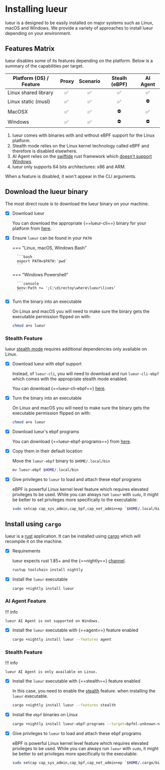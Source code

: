 # Installing lueur

lueur is a designed to be easily installed on major systems such as Linux,
macOS and Windows. We provide a variety of approaches to install lueur depending
on your environment.

## Features Matrix

lueur disables some of its features depending on the platform. Below is a
summary of the capabilities per target.

| Platform (OS) / Feature | Proxy | Scenario | Stealh (eBPF) | AI Agent |
|-------------------------|:-----:|:---------------:|:------------------:|:-------------:|
| Linux shared library    |  :white_check_mark:    | :white_check_mark:               | :white_check_mark:             | :white_check_mark:        |
| Linux static (musl)    |  :white_check_mark:    | :white_check_mark:               | :white_check_mark:             | :no_entry:        |
| MacOSX     |  :white_check_mark:    | :white_check_mark:              | :no_entry:             | :white_check_mark:        |
| Windows     |  :white_check_mark:    | :white_check_mark:               | :no_entry:             | :no_entry:        |

1. lueur comes with binaries with and without eBPF support for the Linux
   platform.
2. Stealth mode relies on the Linux kernel technology called eBPF and therefore
   is disabled elsewhere.
3. AI Agent relies on the [swiftide](https://swiftide.rs/) rust framework which
   [doesn't support Windows](https://github.com/bosun-ai/swiftide/issues/299).
4. lueur only supports 64 bits architectures: x86 and ARM.

When a feature is disabled, it won't appear in the CLI arguments.

## Download the lueur binary

The most direct route is to download the lueur binary on your machine.

-   [X] Download lueur

    You can download the appropriate {==lueur-cli==} binary for your platform
    from [here](https://github.com/rebound-how/rebound/releases).

-   [X] Ensure `lueur` can be found in your `PATH`

    === "Linux, macOS, Windows Bash"

        ```bash
        export PATH=$PATH:`pwd`
        ```

    === "Windows Powershell"

        ```console
        $env:Path += ';C:\directoy\where\lueur\lives' 
        ```


-   [X] Turn the binary into an executable

    On Linux and macOS you will need to make sure the binary gets the
    executable permission flipped on with:

    ```bash
    chmod a+x lueur
    ```

### Stealth Feature

lueur [stealth mode](../how-to/proxy/stealth/configure-stealth-mode.md)
requires additional dependencies only available on Linux.

-   [X] Download lueur with ebpf support

    Instead, of `lueur-cli`, you will need to download and run `lueur-cli-ebpf`
    which comes with the appropriate stealth mode enabled.

    You can download {==lueur-cli-ebpf==}
    [here](https://github.com/lueurdev/lueur/releases/latest).

-   [X] Turn the binary into an executable

    On Linux and macOS you will need to make sure the binary gets the
    executable permission flipped on with:

    ```bash
    chmod a+x lueur
    ```

-   [X] Download lueur's ebpf programs

    You can download {==lueur-ebpf-programs==} from
    [here](https://github.com/lueurdev/lueur/releases/latest).

-   [X] Copy them in their default location

    Move the `lueur-ebpf` binary to `$HOME/.local/bin`

    ```bash
    mv lueur-ebpf $HOME/.local/bin
    ```

-   [X] Give privileges to `lueur` to load and attach these ebpf programs

    eBPF is powerful Linux kernel level feature which requires elevated
    privileges to be used. While you can always run `lueur` with `sudo`, it
    might be better to set privileges more specifically to the executable:

    ```bash
    sudo setcap cap_sys_admin,cap_bpf,cap_net_admin+ep `$HOME/.local/bin/lueur`
    ```

## Install using `cargo`

lueur is a [rust](https://www.rust-lang.org/) application. It can be installed
using [cargo](https://github.com/rust-lang/cargo) which will recompile it on the
machine.

-   [X] Requirements

    lueur expects rust 1.85+ and the {==nightly==}
    [channel](https://rust-lang.github.io/rustup/concepts/channels.html).

    ```bash
    rustup toolchain install nightly
    ```

-   [X] Install the `lueur` executable

    ```bash
    cargo +nightly install lueur
    ```

### AI Agent Feature

!!! info

    lueur AI Agent is not supported on Windows.

-   [X] Install the `lueur` executable with {==agent==} feature enabled

    ```bash
    cargo +nightly install lueur --features agent
    ```

### Stealth Feature

!!! info

    lueur AI Agent is only available on Linux.

-   [X] Install the `lueur` executable with {==stealth==} feature enabled

    In this case, you need to enable the
    [stealth](./proxy/stealth/configure-stealth-mode.md) feature. when
    installing the `lueur` executable.

    ```bash
    cargo +nightly install lueur --features stealth
    ```

-   [X] Install the `ebpf` binaries on Linux

    ```bash
    cargo +nightly install lueur-ebpf-programs --target=bpfel-unknown-none -Z build-std=core
    ```

-   [X] Give privileges to `lueur` to load and attach these ebpf programs

    eBPF is powerful Linux kernel level feature which requires elevated
    privileges to be used. While you can always run `lueur` with `sudo`, it
    might be better to set privileges more specifically to the executable:

    ```bash
    sudo setcap cap_sys_admin,cap_bpf,cap_net_admin+ep `$HOME/.cargo/bin/lueur`
    ```
